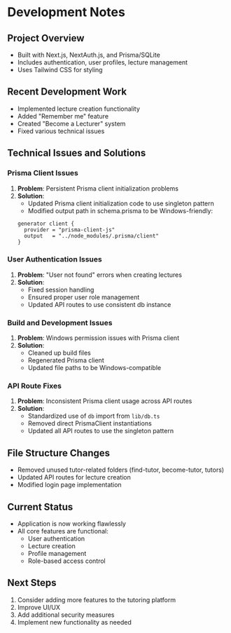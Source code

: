 # Development Notes

## Project Overview
- Built with Next.js, NextAuth.js, and Prisma/SQLite
- Includes authentication, user profiles, lecture management
- Uses Tailwind CSS for styling

## Recent Development Work
- Implemented lecture creation functionality
- Added "Remember me" feature
- Created "Become a Lecturer" system
- Fixed various technical issues

## Technical Issues and Solutions

### Prisma Client Issues
1. **Problem**: Persistent Prisma client initialization problems
2. **Solution**: 
   - Updated Prisma client initialization code to use singleton pattern
   - Modified output path in schema.prisma to be Windows-friendly:
   ```prisma
   generator client {
     provider = "prisma-client-js"
     output   = "../node_modules/.prisma/client"
   }
   ```

### User Authentication Issues
1. **Problem**: "User not found" errors when creating lectures
2. **Solution**:
   - Fixed session handling
   - Ensured proper user role management
   - Updated API routes to use consistent db instance

### Build and Development Issues
1. **Problem**: Windows permission issues with Prisma client
2. **Solution**:
   - Cleaned up build files
   - Regenerated Prisma client
   - Updated file paths to be Windows-compatible

### API Route Fixes
1. **Problem**: Inconsistent Prisma client usage across API routes
2. **Solution**:
   - Standardized use of `db` import from `lib/db.ts`
   - Removed direct PrismaClient instantiations
   - Updated all API routes to use the singleton pattern

## File Structure Changes
- Removed unused tutor-related folders (find-tutor, become-tutor, tutors)
- Updated API routes for lecture creation
- Modified login page implementation

## Current Status
- Application is now working flawlessly
- All core features are functional:
  - User authentication
  - Lecture creation
  - Profile management
  - Role-based access control

## Next Steps
1. Consider adding more features to the tutoring platform
2. Improve UI/UX
3. Add additional security measures
4. Implement new functionality as needed 
